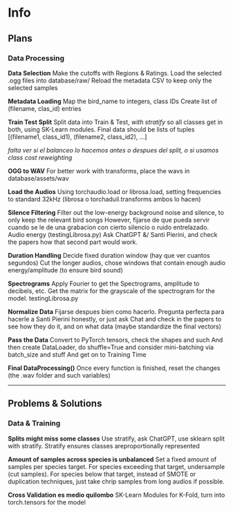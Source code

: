 # Info

## Plans

### Data Processing

**Data Selection**
Make the cutoffs with Regions & Ratings. Load the selected .ogg files into database/raw/
Reload the metadata CSV to keep only the selected samples

**Metadata Loading**
Map the bird_name to integers, class IDs
Create list of (filename, clas_id) entries

**Train Test Split**
Split data into Train & Test, *with stratify* so all classes get in both, using SK-Learn modules.
Final data should be lists of tuples [(filename1, class_id1), (filename2, class_id2), ...]

_falta ver si el balanceo lo hacemos antes o despues del split, o si usamos class cost reweighting_

**OGG to WAV**
For better work with transforms, place the wavs in database/assets/wav

**Load the Audios**
Using torchaudio.load or librosa.load, setting frequencies to standard 32kHz (librosa o torchaduil.transforms ambos lo hacen)

**Silence Filtering**
Filter out the low-energy background noise and silence, to only keep the relevant bird songs
However, fijarse de que pueda servir cuando se le de una grabacion con cierto silencio o ruido entrelazado. Audio energy (testingLibrosa.py)
Ask ChatGPT &/ Santi Pierini, and check the papers how that second part would work.

**Duration Handling**
Decide fixed duration window (hay que ver cuantos segundos)
Cut the longer audios, chose windows that contain enough audio energy/amplitude (to ensure bird sound)

**Spectrograms**
Apply Fourier to get the Spectrograms, amplitude to decibels, etc.
Get the matrix for the grayscale of the spectrogram for the model. testingLibrosa.py

**Normalize Data**
Fijarse despues bien como hacerlo. Pregunta perfecta para hacerle a Santi Pierini honestly, or just
ask Chat and check in the papers to see how they do it, and on what data (maybe standardize the final vectors)

**Pass the Data**
Convert to PyTorch tensors, check the shapes and such
And then create DataLoader, do shuffle=True and consider mini-batching via batch_size and stuff
And get on to Training Time

**Final DataProcessing()**
Once every function is finished, reset the changes (the .wav folder and such variables)

---

## Problems & Solutions

### Data & Training

**Splits might miss some classes**
Use stratify, ask ChatGPT, use sklearn split with stratify. Stratify ensures classes areproportionally represented

**Amount of samples across species is unbalanced**
Set a fixed amount of samples per species target.
For species exceeding that target, undersample (cut samples).
For species below that target, instead of SMOTE or duplication techniques, just take chrip samples from long audios if possible.

**Cross Validation es medio quilombo**
SK-Learn Modules for K-Fold, turn into torch.tensors for the model

